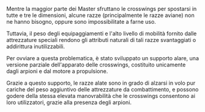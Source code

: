 
Mentre la maggior parte dei Master sfruttano le crosswings per spostarsi in tutte e tre le dimensioni, alcune razze (principalmente le razze aviane) non ne hanno bisogno, oppure sono impossibilitate a farne uso.

Tuttavia, il peso degli equipaggiamenti e l'alto livello di mobilità fornito dalle attrezzature speciali rendono gli attributi naturali di tali razze svantaggiati o addirittura inutilizzabili.

Per ovviare a questa problematica, è stato sviluppato un supporto alare, una versione parziale dell'apparato delle crosswings, costituito unicamente dagli arpioni e dal motore a propulsione.

Grazie a questo supporto, le razze alate sono in grado di alzarsi in volo pur cariche del peso aggiuntivo delle attrezzature da combattimento, e possono godere della stessa elevata manovrabilità che le crosswings consentono ai loro utilizzatori, grazie alla presenza degli arpioni.
